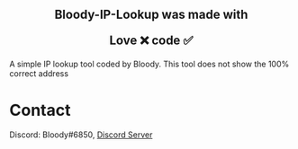 <h2 align="center">
  Bloody-IP-Lookup was made with

Love ❌ code ✅

</h2>

A simple IP lookup tool coded by Bloody. This tool does not show the 100% correct address

# Contact
Discord: Bloody#6850, [Discord Server](https://discord.gg/sJTjPzaPT5)
